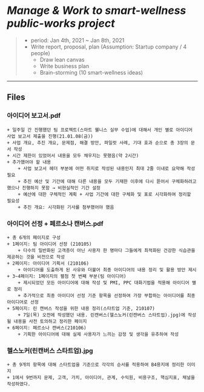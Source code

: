 # _Manage & Work to smart-wellness public-works project_
>  + period: Jan 4th, 2021 ~ Jan 8th, 2021
>  + Write report, proposal, plan (Assumption: Startup company / 4 people)
>    - Draw lean canvas
>    - Write business plan
>    - Brain-storming (10 smart-wellness ideas)
***

## Files
### 아이디어 보고서.pdf
	+ 일주일 간 진행했던 팀 프로젝트(스마트 웰니스 실무 수업)에 대해서 개인 별로 아이디어 사업 보고서 제출을 진행(21.01.08(금))
	+ 사업 개요, 추진 개요, 문제점, 해결 방안, 파일럿 사례, 기대 효과 순으로 총 3장의 문서 작성
	+ 시간 제한이 있었어서 내용을 모두 채우지는 못했음(약 2시간)
	+ 추가했어야 할 내용
		+ 사업 보고서 헤더 부분에 어떤 취지로 작성된 내용인지 최대 2줄 이내로 요약해 작성 필요
		+ 추진 예산 및 기간에 대해 다른 내용을 모두 기재한 이후에 다시 뜯어서 구체화하려고 했으나 진행하지 못함 → 비현실적인 기간 설정
		+ 예산에 대한 구체적인 계획 + 사업 기간에 대한 구체화 및 표로 시각화하여 정리할 필요성
		+ 추진 개요: 시각화된 기사를 첨부했어야 했음

### 아이디어 선정 + 페르소나 캔버스.pdf
	+ 총 6개의 페이지로 구성
	+ 1페이지: 팀 아이디어 선정 (210105)
		+ 다수의 일반화된 고객층이 아닌 사용자 한 명마다 그들에게 최적화된 건강한 식습관을 제공하는 것을 비전으로 작성
	+ 2페이지: 아이디어 기획서 (210106)
		+ 아이디어를 도출하게 된 사유와 더불어 최종 아이디어의 내용 정리 및 활용 방안 제시
	+ 3~4페이지: 1페이지의 펼첨 첫 번째 부분(팀 아이디어)
		+ 제시되었던 모든 아이디어에 대해 작성 및 PMI, PPC 대화기법을 적용해 아이디어 별로 정리
		+ 추가적으로 최종 아이디어 선정 기준 항목을 선정하여 가장 부합하는 아이디어를 최종 아이디어로 선정
	+ 5페이지: 린 캔버스 작성을 위한 내용 정리(스타트업 기준, 210107)
		+ 7일(목) 오전에 작성했던 내용. 린캔버스(헬스노커(린캔버스 스타트업).jpg)에 작성될 내용을 사전 토의하고 정리한 페이지
	+ 6페이지: 페르소나 캔버스(210106)
		+ 기획한 아이디어에 대해 실제 사용자가 느끼는 감정 및 생각을 유추하여 작성

### 헬스노커(린캔버스 스타트업).jpg
	+ 총 9개의 항목에 대해 스타트업을 기준으로 각각의 순서를 적용하여 B4용지에 정리한 이미지
	+ 1에서 9번까지 문제, 고객, 가치, 아이디어, 관계, 수익원, 비용구조, 핵심지표, 채널을 작성하였다.
